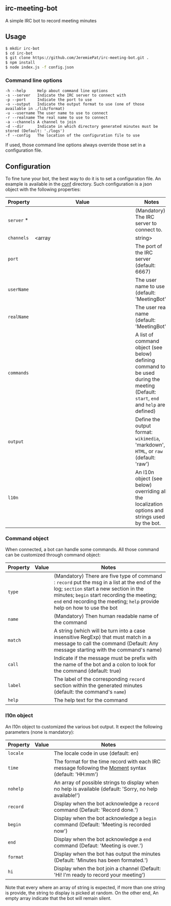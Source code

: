 irc-meeting-bot
-------------------------------------------------------------------------------

A simple IRC bot to record meeting minutes

## Usage

```bash
$ mkdir irc-bot
$ cd irc-bot
$ git clone https://github.com/JeremiePat/irc-meeting-bot.git .
$ npm install
$ node index.js -f config.json
```

### Command line options

```
-h --help     Help about command line options
-s --server   Indicate the IRC server to connect with
-p --port     Indicate the port to use
-o --output   Indicate the output format to use (one of those available in ./lib/format)
-u --username The user name to use to connect
-r --realname The real name to use to connect
-a --channels A channel to join
-d --dir      Indicate in which directory generated minutes must be stored (Default: './logs')
-f --config   The location of the configuration file to use
```

If used, those command line options always override those set in a configuration file.

## Configuration

To fine tune your bot, the best way to do it is to set a configuration file. An
example is available in the [conf](./conf) directory. Such configuration is a
json object with the following properties:

| Property   | Value          | Notes
| ---------- | -------------- | --------------
| `server`  *| <string>       | (Mandatory) The IRC server to connect to.
| `channels` | <array|string> | (Mandatory) A channel or list of channels the bot must join
| `port`     | <number>       | The port of the IRC server (default: 6667)
| `userName` | <string>       | The user name to use (default: 'MeetingBot')
| `realName` | <string>       | The user real name (default: 'MeetingBot')
| `commands` | <array>        | A list of command object (see below) defining command to be used during the meeting (Default: `start`, `end` and `help` are defined)
| `output`   | <string>       | Define the output format: `wikimedia`, 'markdown', `HTML`, or `raw` (default: 'raw')
| `l10n`     | <object>       | An l10n object (see below) overriding all the localization options and strings used by the bot.

### Command object

When connected, a bot can handle some commands. All those command can be
customized through command object:

| Property   | Value    | Notes
| ---------- | -------- | --------------
| `type`     | <string> | (Mandatory) There are five type of command : `record` put the msg in a list at the end of the log; `section` start a new section in the minutes; `begin` start recording the meeting; `end` end recording the meeting; `help` provide help on how to use the bot
| `name`     | <string> | (Mandatory) Then human readable name of the command
| `match`    | <string> | A string (which will be turn into a case insensitive RegExp) that must match in a message to call the command (Default: Any message starting with the command's name)
| `call`     | <bool>   | Indicate if the message must be prefix with the name of the bot and a colon to look for the command (default: true)
| `label`    | <string> | The label of the corresponding `record` section within the generated minutes (default: the command's `name`)
| `help`     | <string> | The help text for the command

### l10n object

An l10n object to customized the various bot output. It expect the following
parameters (none is mandatory):

| Property   | Value    | Notes
| ---------- | -------- | --------------
| `locale`   | <string> | The locale code in use (default: en)
| `time`     | <string> | The format for the time record with each IRC message following the [Moment](http://momentjs.com/) syntax (default: 'HH:mm')
| `nohelp`   | <array>  | An array of possible strings to display when no help is available (default: 'Sorry, no help available!')
| `record`   | <array>  | Display when the bot acknowledge a `record` command (Default: 'Record done.')
| `begin`    | <array>  | Display when the bot acknowledge a `begin` command (Default: 'Meeting is recorded now')
| `end`      | <array>  | Display when the bot acknowledge a `end` command (Defaut: 'Meeting is over.')
| `format`   | <array>  | Display when the bot has output the minutes (Default: 'Minutes has been formated.')
| `hi`       | <array>  | Display when the bot join a channel (Default: 'Hi! I'm ready to record your meeting')

Note that every where an array of string is expected, if more than one string
is provide, the string to display is picked at random. On the other end, An
empty array indicate that the bot will remain silent.
